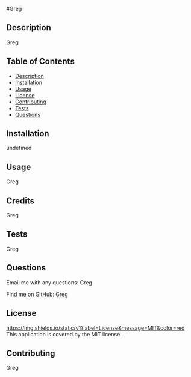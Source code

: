 
  #Greg
    
 
  ## Description
  Greg

  ## Table of Contents
  - [Description](#description)
  - [Installation](#installation)
  - [Usage](#usage)
  - [License](#license)
  - [Contributing](#contributing)
  - [Tests](#tests)
  - [Questions](#questions)

  ## Installation
  undefined

  ## Usage
  Greg

  ## Credits
  Greg

  ## Tests
  Greg

  ## Questions
  Email me with any questions: Greg
  
  Find me on GitHub: [Greg](https://github.com/Greg)

  ## License
  https://img.shields.io/static/v1?label=License&message=MIT&color=red
  This application is covered by the MIT license. 

  ## Contributing
  Greg

  